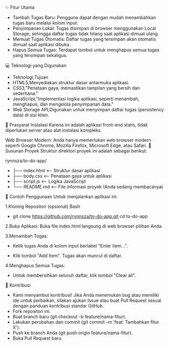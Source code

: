 ✨ Fitur Utama
* Tambah Tugas Baru: Pengguna dapat dengan mudah menambahkan tugas baru melalui kolom input.
* Penyimpanan Lokal: Tugas disimpan di browser menggunakan Local Storage, sehingga daftar tugas tidak hilang saat aplikasi dimuat ulang.
* Memuat Tugas Otomatis: Daftar tugas yang tersimpan akan otomatis dimuat saat aplikasi dibuka.
* Hapus Semua Tugas: Terdapat tombol untuk menghapus semua tugas yang tersimpan sekaligus.

💻 Teknologi yang Digunakan
* Teknologi,Tujuan
* HTML5,Menyediakan struktur dasar antarmuka aplikasi.
* CSS3,"Penataan gaya, memastikan tampilan yang bersih dan sederhana."
* JavaScript,"Implementasi logika aplikasi, seperti menambah, menghapus, dan mengelola penyimpanan data."
* Web Storage API,Digunakan untuk menyimpan daftar tugas (persistency data) di sisi klien.

🔧 Prasyarat Instalasi
Karena ini adalah aplikasi front-end statis, tidak diperlukan server atau alat instalasi kompleks.

Web Browser Modern: Anda hanya memerlukan web browser modern seperti Google Chrome, Mozilla Firefox, Microsoft Edge, atau Safari.
📂 Susunan Proyek
Struktur direktori proyek ini adalah sebagai berikut:

 rynnsza/to-do-app/
 * ├── index.html          <-- Struktur dasar aplikasi
 * ├── body.css            <-- Penataan gaya untuk aplikasi
 * ├── script.js           <-- Logika JavaScript
 * └── README.md           <-- File informasi proyek (Anda sedang membacanya)

🚀 Contoh Penggunaan
Untuk menjalankan aplikasi ini:

 1.Kloning Repositori (opsional)
Bash
* git clone https://github.com/rynnsza/to-do-app.git
cd to-do-app

2.Buka Aplikasi: Buka file index.html langsung di web browser pilihan Anda.

3.Menambah Tugas:

  * Ketik tugas Anda di kolom input berlabel "Enter item...".

  * Klik tombol "Add Item". Tugas akan muncul di daftar.

4.Menghapus Semua Tugas:

  * Untuk membersihkan seluruh daftar, klik tombol "Clear all".

👋 Kontribusi
* Kami menyambut kontribusi! Jika Anda menemukan bug atau memiliki ide untuk perbaikan, silakan ajukan Issue atau buat Pull Request sesuai dengan panduan kontribusi standar GitHub.
* Fork repositori ini.
* Buat branch baru (git checkout -b feature/nama-fitur).
* Lakukan perubahan dan commit (git commit -m 'feat: Tambahkan fitur X').
* Push ke branch Anda (git push origin feature/nama-fitur).
* Buka Pull Request baru.


